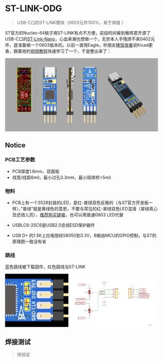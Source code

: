 # ST-LINK-ODG

> USB-C口的ST-LINK模块（0603元件100%，易于焊接 ）

ST官方的Nucleo-64板子用ST-LINK有点不方便，前段时间看到稚晖君开源了USB-C口的[ST-Link-Nano](https://github.com/peng-zhihui/ST-Link-Nano)，心血来潮也想做一个，无奈本人手残焊不来0402元件，遂准备做一个0603版本的。以前一直用Eagle，听朋友[稀饭放姜](https://space.bilibili.com/393224264?spm_id_from=333.788.b_765f7570696e666f.1)说Kicad更香，跟着他的[视频教程](https://www.bilibili.com/video/BV12J411z7j7?from=search&seid=1305491858116785113)快速学习了一个，于是整出来了：

![Kicad_Pcb](Images/Kicad_Pcb.png)

## Notice

### PCB工艺参数

- PCB厚度1.6mm，双面板
- 线宽/线距6mil，最小过孔0.3mm，最小阻焊桥>5mil

### 物料

- PCB上有一个3528封装的LED，是红-普绿双色反极的（与ST官方开发板一样），”普绿“就是黄绿色的意思，不要与常见的红-翠绿双色LED混淆（翠绿真心丑还倍儿亮），[推荐购买链接](https://item.taobao.com/item.htm?id=569456631431)，也可以用普通0603 LED代替

- USBLC6-2SC6是USB2.0总线ESD保护器件

- USB D+ 的1.5K上拉电阻经S8050到3.3V，B极由MCU的GPIO控制，与ST的原理图一致没有省

### 跳线

  蓝色跳线被下载固件，红色跳线当ST-LINK

  ![Jumper](Images/Jumper.png)

## 焊接测试

> 待验证